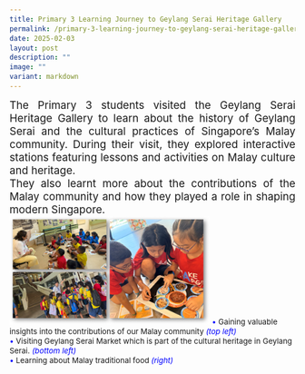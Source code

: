 ```yaml
---
title: Primary 3 Learning Journey to Geylang Serai Heritage Gallery
permalink: /primary-3-learning-journey-to-geylang-serai-heritage-gallery/
date: 2025-02-03
layout: post
description: ""
image: ""
variant: markdown
---
```

<div style="font-size:14pt;" align="justify">
The Primary 3 students visited the Geylang Serai Heritage Gallery to learn about the history of Geylang Serai and the cultural practices of Singapore’s Malay community. During their visit, they explored interactive stations featuring lessons and activities on Malay culture and heritage.<br>
They also learnt more about the contributions of the Malay community and how they played a role in shaping modern Singapore.</div>
<img src="/images/Happenings/LJGEYLANG/LJGEYLANG_1.png" style="width: 70%; height: 70%;">
<span style="font-size:10pt;">
<span style="color:blue;">•</span> Gaining valuable insights into the contributions of our Malay community <i style="color:blue;">(top left)</i><br><span style="color:blue;">•</span> Visiting Geylang Serai Market which is part of the cultural heritage in Geylang Serai. <i style="color:blue;">(bottom left)</i><br><span style="color:blue;">•</span> Learning about Malay traditional food  <i style="color:blue;">(right)</i></span>